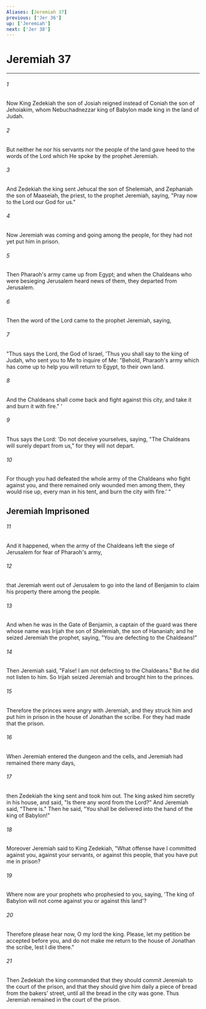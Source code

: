 ```yaml
---
Aliases: [Jeremiah 37]
previous: ['Jer 36']
up: ['Jeremiah']
next: ['Jer 38']
---
```

# Jeremiah 37

***


###### 1 
Now King Zedekiah the son of Josiah reigned instead of Coniah the son of Jehoiakim, whom Nebuchadnezzar king of Babylon made king in the land of Judah. 

###### 2 
But neither he nor his servants nor the people of the land gave heed to the words of the Lord which He spoke by the prophet Jeremiah. 

###### 3 
And Zedekiah the king sent Jehucal the son of Shelemiah, and Zephaniah the son of Maaseiah, the priest, to the prophet Jeremiah, saying, "Pray now to the Lord our God for us." 

###### 4 
Now Jeremiah was coming and going among the people, for they had not yet put him in prison. 

###### 5 
Then Pharaoh's army came up from Egypt; and when the Chaldeans who were besieging Jerusalem heard news of them, they departed from Jerusalem. 

###### 6 
Then the word of the Lord came to the prophet Jeremiah, saying, 

###### 7 
"Thus says the Lord, the God of Israel, 'Thus you shall say to the king of Judah, who sent you to Me to inquire of Me: "Behold, Pharaoh's army which has come up to help you will return to Egypt, to their own land. 

###### 8 
And the Chaldeans shall come back and fight against this city, and take it and burn it with fire." ' 

###### 9 
Thus says the Lord: 'Do not deceive yourselves, saying, "The Chaldeans will surely depart from us," for they will not depart. 

###### 10 
For though you had defeated the whole army of the Chaldeans who fight against you, and there remained only wounded men among them, they would rise up, every man in his tent, and burn the city with fire.' " 

## Jeremiah Imprisoned 

###### 11 
And it happened, when the army of the Chaldeans left the siege of Jerusalem for fear of Pharaoh's army, 

###### 12 
that Jeremiah went out of Jerusalem to go into the land of Benjamin to claim his property there among the people. 

###### 13 
And when he was in the Gate of Benjamin, a captain of the guard was there whose name was Irijah the son of Shelemiah, the son of Hananiah; and he seized Jeremiah the prophet, saying, "You are defecting to the Chaldeans!" 

###### 14 
Then Jeremiah said, "False! I am not defecting to the Chaldeans." But he did not listen to him. So Irijah seized Jeremiah and brought him to the princes. 

###### 15 
Therefore the princes were angry with Jeremiah, and they struck him and put him in prison in the house of Jonathan the scribe. For they had made that the prison. 

###### 16 
When Jeremiah entered the dungeon and the cells, and Jeremiah had remained there many days, 

###### 17 
then Zedekiah the king sent and took him out. The king asked him secretly in his house, and said, "Is there any word from the Lord?" And Jeremiah said, "There is." Then he said, "You shall be delivered into the hand of the king of Babylon!" 

###### 18 
Moreover Jeremiah said to King Zedekiah, "What offense have I committed against you, against your servants, or against this people, that you have put me in prison? 

###### 19 
Where now are your prophets who prophesied to you, saying, 'The king of Babylon will not come against you or against this land'? 

###### 20 
Therefore please hear now, O my lord the king. Please, let my petition be accepted before you, and do not make me return to the house of Jonathan the scribe, lest I die there." 

###### 21 
Then Zedekiah the king commanded that they should commit Jeremiah to the court of the prison, and that they should give him daily a piece of bread from the bakers' street, until all the bread in the city was gone. Thus Jeremiah remained in the court of the prison.
